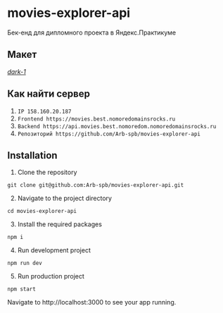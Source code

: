 # movies-explorer-api
Бек-енд для дипломного проекта в Яндекс.Практикуме

## Макет
*[dark-1](https://www.figma.com/file/6FMWkB94wE7KTkcCgUXtnC/light-1?type=design&node-id=1-6015&mode=design&t=dfvDsDaqDIkT7z26-0)*

## Как найти сервер
1. ```IP 158.160.20.187```
2. ```Frontend https://movies.best.nomoredomainsrocks.ru```
3. ```Backend https://api.movies.best.nomoredom.nomoredomainsrocks.ru```
4. ```Репозиторий https://github.com/Arb-spb/movies-explorer-api```

## Installation
1. Clone the repository
```
git clone git@github.com:Arb-spb/movies-explorer-api.git
```
2. Navigate to the project directory
```
cd movies-explorer-api
```
3. Install the required packages
```
npm i
```
4. Run development project
```
npm run dev
```
5. Run production project
```
npm start
```
Navigate to http://localhost:3000 to see your app running.
